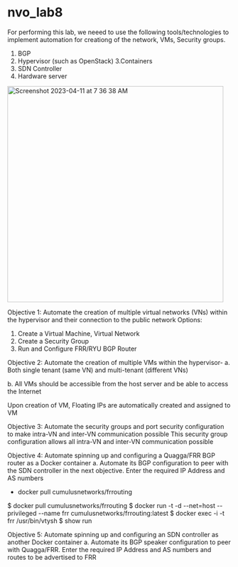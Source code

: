 # nvo_lab8

For performing this lab, we neeed to use the following tools/technologies to implement automation for creationg of the network, VMs, Security groups.

1. BGP
2. Hypervisor (such as OpenStack)
3.Containers
4. SDN Controller
5. Hardware server

<img width="486" alt="Screenshot 2023-04-11 at 7 36 38 AM" src="https://user-images.githubusercontent.com/89698476/231180399-1a7104f7-a574-47b1-9049-f82374d5b0dc.png">

Objective 1: Automate the creation of multiple virtual networks (VNs) within the hypervisor and their connection to the public network
Options:
1. Create a Virtual Machine, Virtual Network
2. Create a Security Group
3. Run and Configure FRR/RYU BGP Router

Objective 2: Automate the creation of multiple VMs within the hypervisor-
a. Both single tenant (same VN) and multi-tenant (different VNs)

b. All VMs should be accessible from the host server and be able to access the Internet

Upon creation of VM, Floating IPs are automatically created and assigned to VM

Objective 3: Automate the security groups and port security configuration to make intra-VN and inter-VN communication possible
This security group configuration allows all intra-VN and inter-VN communication possible

Objective 4: Automate spinning up and configuring a Quagga/FRR BGP router as a Docker container
a. Automate its BGP configuration to peer with the SDN controller in the next objective. Enter the required IP Address and AS numbers

- docker pull cumulusnetworks/frrouting

$ docker pull cumulusnetworks/frrouting
$ docker run -t -d --net=host --privileged --name frr cumulusnetworks/frrouting:latest
$ docker exec -i -t frr /usr/bin/vtysh
$ show run


Objective 5: Automate spinning up and configuring an SDN controller as another Docker container
a. Automate its BGP speaker configuration to peer with Quagga/FRR. Enter the required IP Address and AS numbers and routes to be advertised to FRR

